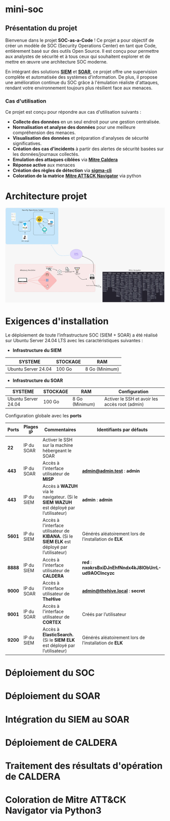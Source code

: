 # mini-soc

## Présentation du projet

Bienvenue dans le projet **SOC-as-a-Code** ! Ce projet a pour objectif de créer un modèle de SOC (Security Operations Center) en tant que Code, entièrement basé sur des outils Open Source.
Il est conçu pour permettre aux analystes de sécurité et à tous ceux qui souhaitent explorer et de mettre en œuvre une architecture SOC moderne.

En intégrant des solutions [**SIEM**](https://www.varonis.com/fr/blog/quest-ce-quun-siem-guide-du-debutant) et [**SOAR**](https://www.elastic.co/fr/what-is/soar), ce projet offre une supervision complète et automatisée des systèmes d'information.
De plus, il propose une amélioration continue du SOC grâce à l'émulation réaliste d'attaques, rendant votre environnement toujours plus résilient face aux menaces.


### Cas d'utilisation

Ce projet est conçu pour répondre aux cas d'utilisation suivants :

- **Collecte des données** en un seul endroit pour une gestion centralisée.
- **Normalisation et analyse des données** pour une meilleure compréhension des menaces.
- **Visualisation des données** et préparation d'analyses de sécurité significatives.
- **Création des cas d'incidents** à partir des alertes de sécurité basées sur les données/journaux collectés.
- **Emulation des attaques ciblées** via [**Mitre Caldera**](https://github.com/mitre/caldera)
- **Réponse active** aux menaces
- **Création des règles de détection** via [**sigma-cli**](https://github.com/SigmaHQ/sigma-cli)
- **Coloration de la matrice** [**Mitre ATT&CK Navigator**](https://mitre-attack.github.io/attack-navigator/) via python

# Architecture projet

![](Images/archi.jpg)



# Exigences d'installation

Le déploiement de toute l’infrastructure SOC (SIEM + SOAR) a été réalisé sur Ubuntu Server 24.04 LTS avec les caractéristiques suivantes :

- **Infrastructure du SIEM**


| SYSTEME | STOCKAGE | RAM |
| --- | --- | --- |
| Ubuntu Server 24.04  | 100 Go | 8 Go (Minimum) |


- **Infrastructure du SOAR**


| SYSTEME | STOCKAGE | RAM | Configuration |
| --- | --- | --- | --- |
| Ubuntu Server 24.04  | 100 Go | 8 Go (Minimum) | Activer le SSH et avoir les accès root (admin) |


Configuration globale avec les **ports**


| **Ports** | **Plages IP** | **Commentaires** | **Identifiants par défauts** |
| --- | --- | --- | --- |
| **22** | IP du SOAR | Activer le SSH sur la machine hébergeant le SOAR |  |
| **443** | IP du SOAR | Accès à l'interface utilisateur de **MISP** | **admin@admin.test** : **admin** |
| **443** | IP du SIEM | Accès à **WAZUH** via le navigateur. (Si le **SIEM WAZUH** est déployé par l’utilisateur) | **admin** : **admin** |
| **5601** | IP du SIEM | Accès à l'interface utilisateur de **KIBANA.** (Si le **SIEM ELK** est déployé par l’utilisateur) | Générés aléatoirement lors de l’installation de **ELK** |
| **8888** | IP du SIEM | Accès à l'interface utilisateur de **CALDERA** | **red** : **nxokrsBxiDJnEhfNndx4kJ8lObUrrL-ud9AOCIncyzc** |
| **9000** | IP du SOAR | Accès à l'interface utilisateur de **TheHive** | **admin@thehive.local** : **secret** |
| **9001** | IP du SOAR | Accès à l'interface utilisateur de **CORTEX** | Créés par l’utilisateur |
| **9200** | IP du SIEM | Accès à **ElasticSearch.** (Si le **SIEM ELK** est déployé par l’utilisateur) | Générés aléatoirement lors de l’installation de **ELK** |

# Déploiement du SOC




# Déploiement du SOAR




# Intégration du SIEM au SOAR



# Déploiement de CALDERA



# Traitement des résultats d'opération de CALDERA



# Coloration de Mitre ATT&CK Navigator via Python3



